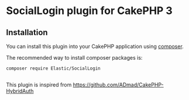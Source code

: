 # SocialLogin plugin for CakePHP 3

## Installation

You can install this plugin into your CakePHP application using [composer](http://getcomposer.org).

The recommended way to install composer packages is:

```
composer require Elastic/SocialLogin
```

##

This plugin is inspired from https://github.com/ADmad/CakePHP-HybridAuth
